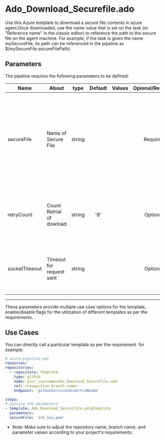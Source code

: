 # Ado_Download_Securefile.ado

Use this Azure template to download a secure file contents in azure agent.Once downloaded, use the name value that is set on the task (or "Reference name" in the classic editor) to reference the path to the secure file on the agent machine. For example, if the task is given the name mySecureFile, its path can be referenced in the pipeline as $(mySecureFile.secureFilePath).

## Parameters

The pipeline requires the following parameters to be defined:

| Name  | About | type | Default | Values | Opional/Required | Comments |
| ------------- | ------------- | :-------------: | :-------------: | ------------- | :-------------: | ------------- |
| secureFile | Name of Secure File | string |  | | Required |Specifies the name or unique identifier (GUID) of the secure file that is downloaded to the agent machine. The file is deleted when the pipeline job completes.|
| retryCount | Count Retrial of dowload | string |'8' | | Optional | Specifies the number of times to retry downloading a secure file if the download fails. |
| socketTimeout  | Timeout for request sent | string | |  | Optional | downloading a secure file request in Microsoft, this input specifies the timeout for a socket. |

--------------------------------------------------------------------------------------------------------------------------------------------------

These parameters provide multiple use case options for the template, enable/disable flags for the utilization of different templates as per the requirements.

## Use Cases

You can directly call a particular template as per the requirement. for example:

  ```yaml
  # azure-pipeline.yml
  resources:
  repositories:
    - repository: Template
      type: github
      name: your_username/Ado_Download_Securefile.ado
      ref: <respective branch name>
      endpoint: 'githubServiceConnectioNname'

  steps:
  # passing the parameters
  - template: Ado_Download_Securefile.yml@Template
    parameters:
    secureFile: 'ssh_key.pem'
```

* Note: Make sure to adjust the repository name, branch name, and parameter values according to your project's requirements.

